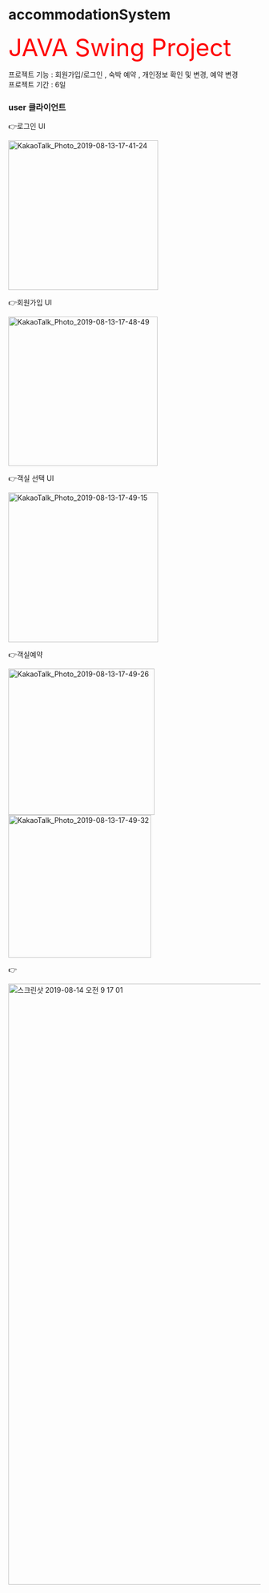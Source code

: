 # accommodationSystem

<font size ="15" color = "RED">JAVA Swing Project</font>

<p> 프로젝트 기능 : 회원가입/로그인 , 숙박 예약 , 개인정보 확인 및 변경, 예약 변경 </br>
    프로젝트 기간 : 6일 </p>



<p><b><h3>user 클라이언트</h3></b></p> 
<p>👉로그인 UI</p>
<img width="299" alt="KakaoTalk_Photo_2019-08-13-17-41-24" src="https://user-images.githubusercontent.com/40788586/62928333-54dd4280-bdf3-11e9-9f7e-030308ccd270.png">

<p>👉회원가입 UI</p>
<img width="298" alt="KakaoTalk_Photo_2019-08-13-17-48-49" src="https://user-images.githubusercontent.com/40788586/62928373-658db880-bdf3-11e9-8a6e-f15053d3f629.png">

<p>👉객실 선택 UI</p>
<img width="299" alt="KakaoTalk_Photo_2019-08-13-17-49-15" src="https://user-images.githubusercontent.com/40788586/62928393-6de5f380-bdf3-11e9-864d-d67da8a10a92.png">

<p>👉객실예약</p>
<img width="292" alt="KakaoTalk_Photo_2019-08-13-17-49-26" src="https://user-images.githubusercontent.com/40788586/62928444-835b1d80-bdf3-11e9-9b0a-75faa3527ab7.png">
<img width="285" alt="KakaoTalk_Photo_2019-08-13-17-49-32" src="https://user-images.githubusercontent.com/40788586/62928482-9241d000-bdf3-11e9-987a-457ab7b8f184.png">

<p>👉 </p>
<img width="1200" alt="스크린샷 2019-08-14 오전 9 17 01" src="https://user-images.githubusercontent.com/40788586/62986429-89461280-be76-11e9-9cbc-d5f30ff56f4b.png">
